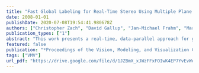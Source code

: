 ```yaml
---
title: "Fast Global Labeling for Real-Time Stereo Using Multiple Plane Sweeps"
date: 2008-01-01
publishDate: 2020-07-08T19:54:41.980678Z
authors: ["Christopher Zach", "David Gallup", "Jan-Michael Frahm", "Marc Niethammer"]
publication_types: ["1"]
abstract: "This work presents a real-time, data-parallel approach for global label assignment on regular grids. The labels are selected according to a Markov ran-dom field energy with a Potts prior term for binary interactions. We apply the proposed method to accelerate the clean-up step of a real-time dense stereo method based on plane sweeping with multi-ple sweeping directions, where the label set directly corresponds to the employed directions. In this set-ting the Potts smoothness model is suitable, since the set of labels does not possess an intrinsic metric or total order. The observed run-times are approximately 30 times faster than the ones obtained by graph cut approaches."
featured: false
publication: "*Proceedings of the Vision, Modeling, and Visualization Conference 2008, VMV 2008, Konstanz, Germany, October 8-10, 2008*"
tags: ["VMV"]
url_pdf: "https://drive.google.com/file/d/1JZBmX_xJWzFFxFOIwK4EP7YvEvWesLkn"
---
```


